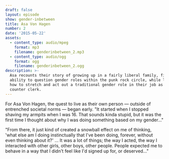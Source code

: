 ```yaml
---
draft: false
layout: episode
show: gender-inbetween
title: Asa Von Hagen
number: 2
date: '2015-05-22'
assets:
  - content_type: audio/mpeg
    format: mp3
    filename: genderinbetween_2.mp3
  - content_type: audio/ogg
    format: ogg
    filename: genderinbetween_2.ogg
description: >-
  Asa recounts their story of growing up in a fairly liberal family, finding the
  ability to question gender roles within the punk rock circle, while learning
  how to stretch and act out a traditional gender role in their job as a makeup
  counter clerk.
---
```

For Asa Von Hagen, the quest to live as their own person &mdash; outside of entrenched societal norms &mdash; began early. "It started when I stopped shaving my armpits when I was 16. That sounds kinda stupid, but it was the first time I thought about why I was doing something based on my gender..."

"From there, it just kind of created a snowball effect on me of thinking, 'what else am I doing instinctually that I've been doing, forever, without even thinking about it?' ... It was a lot of things; the way I acted, the way I interacted with other girls, other boys, other people. People expected me to behave in a way that I didn't feel like I'd signed up for, or deserved..."